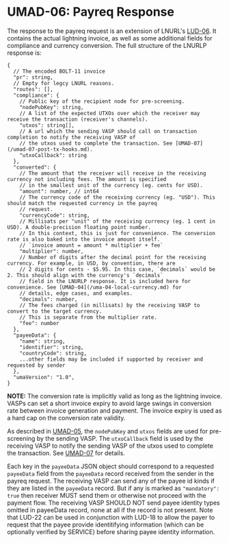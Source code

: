 # UMAD-06: Payreq Response

The response to the payreq request is an extension of LNURL's [LUD-06](https://github.com/lnurl/luds/blob/luds/06.md).
It contains the actual lightning invoice, as well as some additional fields for compliance and currency conversion.
The full structure of the LNURLP response is:

```raw
{
  // The encoded BOLT-11 invoice
  "pr": string,
  // Empty for legcy LNURL reasons.
  "routes": [],
  "compliance": {
    // Public key of the recipient node for pre-screening.
    "nodePubKey": string,
    // A list of the expected UTXOs over which the receiver may receive the transaction (receiver's channels).
    "utxos": string[],
    // A url which the sending VASP should call on transaction completion to notify the receiving VASP of
    // the utxos used to complete the transaction. See [UMAD-07](/umad-07-post-tx-hooks.md).
    "utxoCallback": string
  },
  "converted": {
    // The amount that the receiver will receive in the receiving currency not including fees. The amount is specified
    // in the smallest unit of the currency (eg. cents for USD).
    "amount": number, // int64
    // The currency code of the receiving currency (eg. "USD"). This should match the requested currency in the payreq
    // request.
    "currencyCode": string,
    // Millisats per "unit" of the receiving currency (eg. 1 cent in USD). A double-precision floating point number.
    // In this context, this is just for convenience. The conversion rate is also baked into the invoice amount itself.
    // `invoice amount = amount * multiplier + fee`
    "multiplier": number,
    // Number of digits after the decimal point for the receiving currency. For example, in USD, by convention, there are
    // 2 digits for cents - $5.95. In this case, `decimals` would be 2. This should align with the currency's `decimals`
    // field in the LNURLP response. It is included here for convenience. See [UMAD-04](/uma-04-local-currency.md) for
    // details, edge cases, and examples.
    "decimals": number,
    // The fees charged (in millisats) by the receiving VASP to convert to the target currency.
    // This is separate from the multiplier rate.
    "fee": number
  },
  "payeeData": {
    "name": string,
    "identifier": string,
    "countryCode": string,
    ...other fields may be included if supported by receiver and requested by sender
  },
  "umaVersion": "1.0",
}
```

**NOTE:** The conversion rate is implicitly valid as long as the lightning invoice. VASPs can set a short invoice
expiry to avoid large swings in conversion rate between invoice generation and payment. The invoice expiry is used as
a hard cap on the conversion rate validity.

As described in [UMAD-05](/umad-05-payreq-request.md), the `nodePubKey` and `utxos` fields are used for pre-screening
by the sending VASP. The `utxoCallback` field is used by the receiving VASP to notify the sending VASP of the utxos
used to complete the transaction. See [UMAD-07](/umad-07-post-tx-hooks.md) for details.

Each key in the `payeeData` JSON object should correspond to a requested `payeeData` field from the `payeeData` record
received from the sender in the payreq request. The receiving VASP can send any of the payee id kinds if they are listed
in the `payeeData` record. But if any is marked as `"mandatory": true` then receiver MUST send them or otherwise
not proceed with the payment flow. The receiving VASP SHOULD NOT send payee identity types omitted in payeeData record,
none at all if the record is not present. Note that LUD-22 can be used in conjunction with LUD-18 to allow the payer to
request that the payee provide identitifying information (which can be optionally verified by SERVICE) before sharing
payee identity information.
